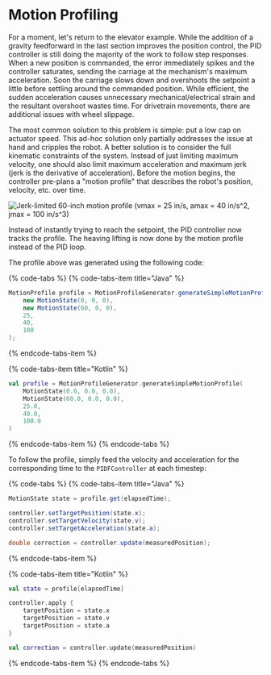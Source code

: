 # Motion Profiling

For a moment, let's return to the elevator example. While the addition of a gravity feedforward in the last section improves the position control, the PID controller is still doing the majority of the work to follow step responses. When a new position is commanded, the error immediately spikes and the controller saturates, sending the carriage at the mechanism's maximum acceleration. Soon the carriage slows down and overshoots the setpoint a little before settling around the commanded position. While efficient, the sudden acceleration causes unnecessary mechanical/electrical strain and the resultant overshoot wastes time. For drivetrain movements, there are additional issues with wheel slippage.

The most common solution to this problem is simple: put a low cap on actuator speed. This ad-hoc solution only partially addresses the issue at hand and cripples the robot. A better solution is to consider the full kinematic constraints of the system. Instead of just limiting maximum velocity, one should also limit maximum acceleration and maximum jerk \(jerk is the derivative of acceleration\). Before the motion begins, the controller pre-plans a "motion profile" that describes the robot's position, velocity, etc. over time.

![Jerk-limited 60-inch motion profile \(vmax = 25 in/s, amax = 40 in/s^2, jmax = 100 in/s^3\)](../.gitbook/assets/sample-jerk-limited-profile.png)

Instead of instantly trying to reach the setpoint, the PID controller now tracks the profile. The heaving lifting is now done by the motion profile instead of the PID loop.

The profile above was generated using the following code:

{% code-tabs %}
{% code-tabs-item title="Java" %}
```java
MotionProfile profile = MotionProfileGenerator.generateSimpleMotionProfile(
    new MotionState(0, 0, 0),
    new MotionState(60, 0, 0),
    25,
    40,
    100
);
```
{% endcode-tabs-item %}

{% code-tabs-item title="Kotlin" %}
```kotlin
val profile = MotionProfileGenerator.generateSimpleMotionProfile(
    MotionState(0.0, 0.0, 0.0),
    MotionState(60.0, 0.0, 0.0),
    25.0,
    40.0,
    100.0
)
```
{% endcode-tabs-item %}
{% endcode-tabs %}

To follow the profile, simply feed the velocity and acceleration for the corresponding time to the `PIDFController` at each timestep:

{% code-tabs %}
{% code-tabs-item title="Java" %}
```java
MotionState state = profile.get(elapsedTime);

controller.setTargetPosition(state.x);
controller.setTargetVelocity(state.v);
controller.setTargetAcceleration(state.a);

double correction = controller.update(measuredPosition);
```
{% endcode-tabs-item %}

{% code-tabs-item title="Kotlin" %}
```kotlin
val state = profile[elapsedTime]

controller.apply {
    targetPosition = state.x
    targetPosition = state.v
    targetPosition = state.a
}

val correction = controller.update(measuredPosition)
```
{% endcode-tabs-item %}
{% endcode-tabs %}



